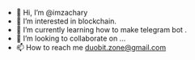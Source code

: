 - 👋 Hi, I’m @imzachary
- 👀 I’m interested in blockchain.
- 🌱 I’m currently learning how to make telegram bot .
- 💞️ I’m looking to collaborate on ...
- 📫 How to reach me duobit.zone@gmail.com

<!---
imzachary/imzachary is a ✨ special ✨ repository because its `README.md` (this file) appears on your GitHub profile.
You can click the Preview link to take a look at your changes.
--->

